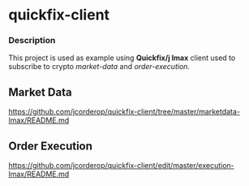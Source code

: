 # quickfix-client

### Description

This project is used as example using **Quickfix/j lmax** client used to subscribe to crypto *market-data* and *order-execution*.

## Market Data

https://github.com/jcorderop/quickfix-client/tree/master/marketdata-lmax/README.md

## Order Execution

https://github.com/jcorderop/quickfix-client/edit/master/execution-lmax/README.md
